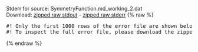 Stderr for source:  SymmetryFunction.md_working_2.dat   
Download: [zipped raw stdout](SymmetryFunction.md_working_2.dat.plumed_master.stdout.txt.zip) - [zipped raw stderr](SymmetryFunction.md_working_2.dat.plumed_master.stderr.txt.zip) 
{% raw %}
<pre>
#! Only the first 1000 rows of the error file are shown below
#! To inspect the full error file, please download the zipped raw stderr file above
</pre>
{% endraw %}
